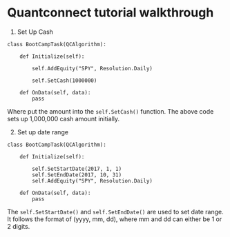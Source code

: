# Quantconnect tutorial walkthrough

1. Set Up Cash

```
class BootCampTask(QCAlgorithm):

    def Initialize(self):
        
        self.AddEquity("SPY", Resolution.Daily)
        
        self.SetCash(1000000)
        
    def OnData(self, data):
        pass
```

Where put the amount into the `self.SetCash()` function. The above code sets up 1,000,000 cash amount initially.

2. Set up date range

```
class BootCampTask(QCAlgorithm):

    def Initialize(self):
        
        self.SetStartDate(2017, 1, 1)
        self.SetEndDate(2017, 10, 31)
        self.AddEquity("SPY", Resolution.Daily)
        
    def OnData(self, data):
        pass

```
The `self.SetStartDate()` and `self.SetEndDate()` are used to set date range. It follows the format of (yyyy, mm, dd), where mm and dd can either be 1 or 2 digits.
